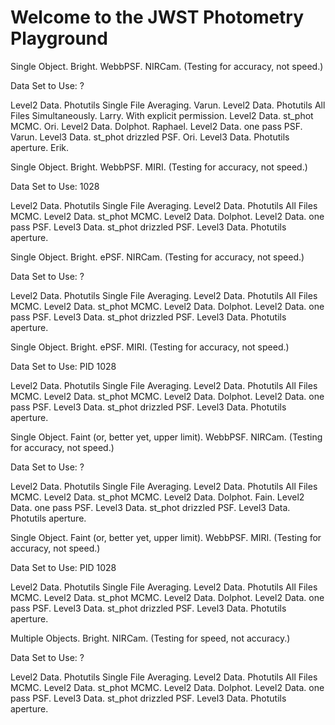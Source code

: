 Welcome to the JWST Photometry Playground
==============================================

Single Object. Bright. WebbPSF. NIRCam. (Testing for accuracy, not speed.)

Data Set to Use: ?
 
Level2 Data. Photutils Single File Averaging. Varun.
Level2 Data. Photutils All Files Simultaneously. Larry. With explicit permission.
Level2 Data. st_phot MCMC. Ori.
Level2 Data. Dolphot. Raphael.
Level2 Data. one pass PSF. Varun.
Level3 Data. st_phot drizzled PSF. Ori.
Level3 Data. Photutils aperture. Erik.

Single Object. Bright. WebbPSF. MIRI. (Testing for accuracy, not speed.)

Data Set to Use: 1028
 
Level2 Data. Photutils Single File Averaging. 
Level2 Data. Photutils All Files MCMC.
Level2 Data. st_phot MCMC.
Level2 Data. Dolphot.
Level2 Data. one pass PSF.
Level3 Data. st_phot drizzled PSF.
Level3 Data. Photutils aperture.

Single Object. Bright. ePSF. NIRCam. (Testing for accuracy, not speed.)

Data Set to Use: ?

Level2 Data. Photutils Single File Averaging. 
Level2 Data. Photutils All Files MCMC.
Level2 Data. st_phot MCMC.
Level2 Data. Dolphot.
Level2 Data. one pass PSF.
Level3 Data. st_phot drizzled PSF.
Level3 Data. Photutils aperture.

Single Object. Bright. ePSF. MIRI. (Testing for accuracy, not speed.)

Data Set to Use: PID 1028
 
Level2 Data. Photutils Single File Averaging. 
Level2 Data. Photutils All Files MCMC.
Level2 Data. st_phot MCMC.
Level2 Data. Dolphot.
Level2 Data. one pass PSF.
Level3 Data. st_phot drizzled PSF.
Level3 Data. Photutils aperture.

Single Object. Faint (or, better yet, upper limit). WebbPSF. NIRCam. (Testing for accuracy, not speed.)

Data Set to Use: ?

Level2 Data. Photutils Single File Averaging.
Level2 Data. Photutils All Files MCMC.
Level2 Data. st_phot MCMC.
Level2 Data. Dolphot.
Fain. Level2 Data. one pass PSF.
Level3 Data. st_phot drizzled PSF.
Level3 Data. Photutils aperture.

Single Object. Faint (or, better yet, upper limit). WebbPSF. MIRI. (Testing for accuracy, not speed.)

Data Set to Use: PID 1028

Level2 Data. Photutils Single File Averaging.
Level2 Data. Photutils All Files MCMC.
Level2 Data. st_phot MCMC.
Level2 Data. Dolphot.
Level2 Data. one pass PSF.
Level3 Data. st_phot drizzled PSF.
Level3 Data. Photutils aperture.

Multiple Objects. Bright. NIRCam. (Testing for speed, not accuracy.)

Data Set to Use: ?

Level2 Data. Photutils Single File Averaging. 
Level2 Data. Photutils All Files MCMC.
Level2 Data. st_phot MCMC.
Level2 Data. Dolphot.
Level2 Data. one pass PSF.
Level3 Data. st_phot drizzled PSF.
Level3 Data. Photutils aperture.